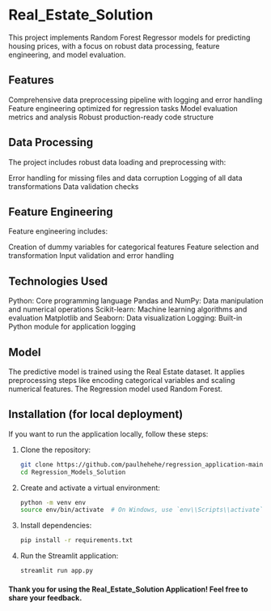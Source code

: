 # Real_Estate_Solution
This project implements Random Forest Regressor models for predicting housing prices, with a focus on robust data processing, feature engineering, and model evaluation.

## Features
Comprehensive data preprocessing pipeline with logging and error handling
Feature engineering optimized for regression tasks
Model evaluation metrics and analysis
Robust production-ready code structure

## Data Processing
The project includes robust data loading and preprocessing with:

Error handling for missing files and data corruption
Logging of all data transformations
Data validation checks

## Feature Engineering
Feature engineering includes:

Creation of dummy variables for categorical features
Feature selection and transformation
Input validation and error handling

## Technologies Used
Python: Core programming language
Pandas and NumPy: Data manipulation and numerical operations
Scikit-learn: Machine learning algorithms and evaluation
Matplotlib and Seaborn: Data visualization
Logging: Built-in Python module for application logging

## Model
The predictive model is trained using the Real Estate dataset. It applies preprocessing steps like encoding categorical variables and scaling numerical features. The Regression model used Random Forest.


## Installation (for local deployment)
If you want to run the application locally, follow these steps:

1. Clone the repository:
   ```bash
   git clone https://github.com/paulhehehe/regression_application-main
   cd Regression_Models_Solution

2. Create and activate a virtual environment:
   ```bash
   python -m venv env
   source env/bin/activate  # On Windows, use `env\\Scripts\\activate`

3. Install dependencies:
   ```bash
   pip install -r requirements.txt

4. Run the Streamlit application:
   ```bash
   streamlit run app.py

#### Thank you for using the Real_Estate_Solution Application! Feel free to share your feedback.

